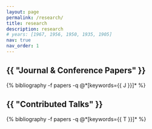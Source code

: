 ```yaml
---
layout: page
permalink: /research/
title: research
description: research 
# years: [1967, 1956, 1950, 1935, 1905]
nav: true
nav_order: 1
---
```

<!-- _pages/research.md -->
<div class="publications">

<h2 class="Journal & Conference Papers">{{ "Journal & Conference Papers" }}</h2>
  {% bibliography -f papers -q @*[keywords={{ J }}]* %}

<h2 class="Contributed Talks">{{ "Contributed Talks" }}</h2>
  {% bibliography -f papers -q @*[keywords={{ T }}]* %}

</div> 

